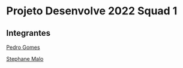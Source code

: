 # Projeto Desenvolve 2022 Squad 1

## Integrantes
[Pedro Gomes](https://github.com/pgomesdev)

[Stephane Malo](https://github.com/gstephanie)